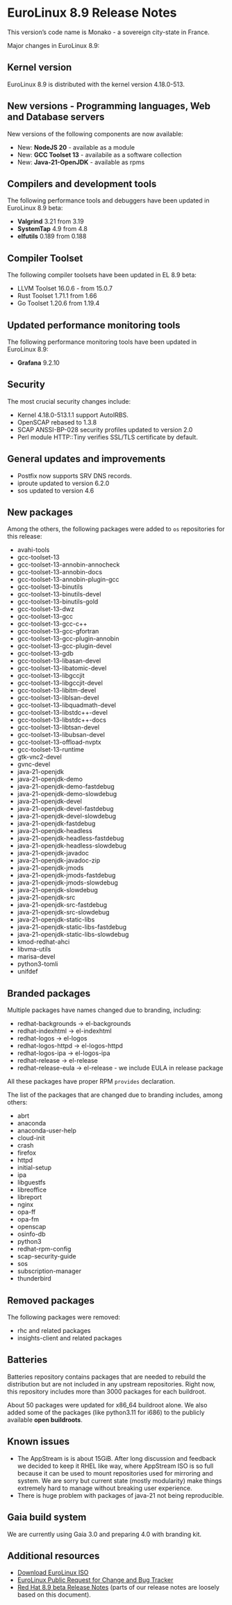 # EuroLinux 8.9 Release Notes

This version’s code name is Monako - a sovereign city-state in France.


Major changes in EuroLinux 8.9:

## Kernel version

EuroLinux 8.9 is distributed with the kernel version 4.18.0-513.

## New versions - Programming languages, Web and Database servers

New versions of the following components are now available:

- New: **NodeJS 20** - available as a module
- New: **GCC Toolset 13** - availabile as a software collection
- New: **Java-21-OpenJDK** - available as rpms

## Compilers and development tools

The following performance tools and debuggers have been updated in EuroLinux 8.9 beta:

- **Valgrind** 3.21 from 3.19
- **SystemTap** 4.9 from 4.8
- **elfutils** 0.189 from 0.188

## Compiler Toolset

The following compiler toolsets have been updated in EL 8.9 beta:

- LLVM Toolset 16.0.6 - from 15.0.7
- Rust Toolset 1.71.1 from 1.66
- Go Toolset 1.20.6 from 1.19.4

## Updated performance monitoring tools

The following performance monitoring tools have been updated in EuroLinux 8.9:

- **Grafana** 9.2.10

## Security

The most crucial security changes include:

- Kernel 4.18.0-513.1.1 support AutoIRBS.
- OpenSCAP rebased to 1.3.8
- SCAP ANSSI-BP-028 security profiles updated to version 2.0 
- Perl module HTTP::Tiny verifies SSL/TLS certificate by default.

## General updates and improvements

- Postfix now supports SRV DNS records.
- iproute updated to version 6.2.0
- sos updated to version 4.6
 
## New packages

Among the others, the following packages were added to `os` repositories for this
release:

- avahi-tools
- gcc-toolset-13
- gcc-toolset-13-annobin-annocheck
- gcc-toolset-13-annobin-docs
- gcc-toolset-13-annobin-plugin-gcc
- gcc-toolset-13-binutils
- gcc-toolset-13-binutils-devel
- gcc-toolset-13-binutils-gold
- gcc-toolset-13-dwz
- gcc-toolset-13-gcc
- gcc-toolset-13-gcc-c++
- gcc-toolset-13-gcc-gfortran
- gcc-toolset-13-gcc-plugin-annobin
- gcc-toolset-13-gcc-plugin-devel
- gcc-toolset-13-gdb
- gcc-toolset-13-libasan-devel
- gcc-toolset-13-libatomic-devel
- gcc-toolset-13-libgccjit
- gcc-toolset-13-libgccjit-devel
- gcc-toolset-13-libitm-devel
- gcc-toolset-13-liblsan-devel
- gcc-toolset-13-libquadmath-devel
- gcc-toolset-13-libstdc++-devel
- gcc-toolset-13-libstdc++-docs
- gcc-toolset-13-libtsan-devel
- gcc-toolset-13-libubsan-devel
- gcc-toolset-13-offload-nvptx
- gcc-toolset-13-runtime
- gtk-vnc2-devel
- gvnc-devel
- java-21-openjdk
- java-21-openjdk-demo
- java-21-openjdk-demo-fastdebug
- java-21-openjdk-demo-slowdebug
- java-21-openjdk-devel
- java-21-openjdk-devel-fastdebug
- java-21-openjdk-devel-slowdebug
- java-21-openjdk-fastdebug
- java-21-openjdk-headless
- java-21-openjdk-headless-fastdebug
- java-21-openjdk-headless-slowdebug
- java-21-openjdk-javadoc
- java-21-openjdk-javadoc-zip
- java-21-openjdk-jmods
- java-21-openjdk-jmods-fastdebug
- java-21-openjdk-jmods-slowdebug
- java-21-openjdk-slowdebug
- java-21-openjdk-src
- java-21-openjdk-src-fastdebug
- java-21-openjdk-src-slowdebug
- java-21-openjdk-static-libs
- java-21-openjdk-static-libs-fastdebug
- java-21-openjdk-static-libs-slowdebug
- kmod-redhat-ahci
- libvma-utils
- marisa-devel
- python3-tomli
- unifdef

## Branded packages

Multiple packages have names changed due to branding, including:

- redhat-backgrounds -> el-backgrounds
- redhat-indexhtml -> el-indexhtml
- redhat-logos -> el-logos
- redhat-logos-httpd -> el-logos-httpd
- redhat-logos-ipa -> el-logos-ipa
- redhat-release -> el-release
- redhat-release-eula -> el-release - we include EULA in release package

All these packages have proper RPM `provides` declaration.

The list of the packages that are changed due to branding includes, among others:

- abrt
- anaconda
- anaconda-user-help
- cloud-init
- crash
- firefox
- httpd
- initial-setup
- ipa
- libguestfs
- libreoffice
- libreport
- nginx
- opa-ff
- opa-fm
- openscap
- osinfo-db
- python3
- redhat-rpm-config
- scap-security-guide
- sos
- subscription-manager
- thunderbird

## Removed packages

The following packages were removed:

- rhc and related packages
- insights-client and related packages

## Batteries

Batteries repository contains packages that are needed to rebuild the
distribution but are not included in any upstream repositories. Right now,
this repository includes more than 3000 packages for each buildroot.

About 50 packages were updated for x86_64 buildroot alone. We also added some
of the packages (like python3.11 for i686) to the publicly available **open
buildroots**.

## Known issues

- The AppStream is is about 15GiB. After long discussion and feedback we
  decided to keep it RHEL like way, where AppStream ISO is so full because it
  can be used to mount repositories used for mirroring and system. We are
  sorry but current state (mostly modularity) make things extremely hard to
  manage without breaking user experience.
- There is huge problem with packages of java-21 not being reproducible.

## Gaia build system

We are currently using Gaia 3.0 and preparing 4.0 with branding kit.

## Additional resources

- [Download EuroLinux ISO](https://fbi.cdn.euro-linux.com/isos/beta)
- [EuroLinux Public Request for Change and Bug Tracker](https://github.com/EuroLinux/eurolinux-distro-bugs-and-rfc)
- [Red Hat 8.9 beta Release
  Notes](https://access.redhat.com/documentation/en-us/red_hat_enterprise_linux/8-beta/html/8.9_release_notes/index) (parts of our release notes are loosely based on this document).
